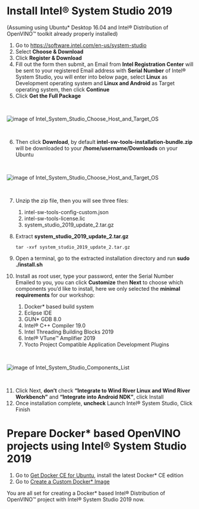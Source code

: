 
# Install Intel® System Studio 2019
(Assuming using Ubuntu* Desktop 16.04 and Intel® Distribution of OpenVINO™ toolkit already properly installed)
1.  Go to https://software.intel.com/en-us/system-studio
2.  Select **Choose & Download**
3.  Click **Register & Download**
4.  Fill out the form then submit, an Email from **Intel Registration Center** will be sent to your registered Email address with **Serial Number** of Intel® System Studio, you will enter into below page, select **Linux** as Development operating system and **Linux and Android** as Target operating system, then click **Continue**
5.  Click **Get the Full Package**
  <br>  
  
  ![image of Intel_System_Studio_Choose_Host_and_Target_OS](https://github.com/intel-iot-devkit/smart-video-workshop/blob/master/images/ISS2019_Choose_OS.png "Figure 1")  
  
  <br>

6.  Then click **Download**, by default **intel-sw-tools-installation-bundle.zip**  will be downloaded to your **/home/username/Downloads** on your Ubuntu
  <br>  
  
  ![image of Intel_System_Studio_Choose_Host_and_Target_OS](https://github.com/intel-iot-devkit/smart-video-workshop/blob/master/images/ISS2019_Download_Full_Package.png "Figure 1")  
  
  <br>

7.  Unzip the zip file, then you will see three files:
    1. intel-sw-tools-config-custom.json
    2. intel-sw-tools-license.lic
    3. system_studio_2019_update_2.tar.gz
    
8.  Extract **system_studio_2019_update_2.tar.gz**

        tar -xvf system_studio_2019_update_2.tar.gz

9.  Open a terminal, go to the extracted installation directory and run **sudo ./install.sh**  
10.  Install as root user, type your password, enter the Serial Number Emailed to you, you can click **Customize** then **Next** to choose which components you’d like to install, here we only selected the **minimal requirements** for our workshop:

        1. Docker* based build system
        2. Eclipse IDE
        3. GUN* GDB 8.0
        4. Intel® C++ Compiler 19.0
        5. Intel Threading Building Blocks 2019
        6. Intel® VTune™ Amplifier 2019
        7. Yocto Project Compatible Application Development Plugins

  <br>

  ![image of Intel_System_Studio_Components_List](https://github.com/intel-iot-devkit/smart-video-workshop/blob/master/images/ISS2019_Installation_Select_Components.png "Figure 2")  

  <br>  

11.  Click Next, **don’t** check **“Integrate to Wind River Linux and Wind River Workbench”** and **“Integrate into Android NDK”**, click Install
12.  Once installation complete, **uncheck** Launch Intel® System Studio, Click Finish

# Prepare Docker* based OpenVINO projects using Intel® System Studio 2019
1.  Go to [Get Docker CE for Ubuntu](https://docs.docker.com/install/linux/docker-ce/ubuntu/), install the latest Docker* CE edition
2.  Go to [Create a Custom Docker* Image](https://software.intel.com/en-us/articles/get-started-with-openvino-and-intel-system-studio-2019#inpage-nav-4-3)

You are all set for creating a Docker* based Intel® Distribution of OpenVINO™ project with Intel® System Studio 2019 now.

